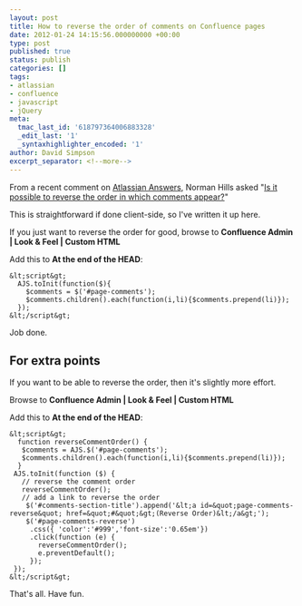 ```yaml
---
layout: post
title: How to reverse the order of comments on Confluence pages
date: 2012-01-24 14:15:56.000000000 +00:00
type: post
published: true
status: publish
categories: []
tags:
- atlassian
- confluence
- javascript
- jQuery
meta:
  tmac_last_id: '618797364006883328'
  _edit_last: '1'
  _syntaxhighlighter_encoded: '1'
author: David Simpson
excerpt_separator: <!--more-->
---
```


From a recent comment on [Atlassian Answers](https://answers.atlassian.com/), Norman Hills asked "[Is it possible to reverse the order in which comments appear?](https://answers.atlassian.com/questions/28999/is-it-possible-to-reverse-the-order-in-which-comments-appear)"

This is straightforward if done client-side, so I've written it up here.
<!--more-->

If you just want to reverse the order for good, browse to <b>Confluence Admin | Look & Feel | Custom HTML</b>

Add this to **At the end of the HEAD**:

    &lt;script&gt;
      AJS.toInit(function($){
        $comments = $('#page-comments');
        $comments.children().each(function(i,li){$comments.prepend(li)});
      });
    &lt;/script&gt;

Job done.

## For extra points

If you want to be able to reverse the order, then it's slightly more effort.

Browse to **Confluence Admin | Look & Feel | Custom HTML**

Add this to **At the end of the HEAD**:


    &lt;script&gt;
      function reverseCommentOrder() {
       $comments = AJS.$('#page-comments');
       $comments.children().each(function(i,li){$comments.prepend(li)});
      }
     AJS.toInit(function ($) {
       // reverse the comment order
       reverseCommentOrder();
       // add a link to reverse the order
        $('#comments-section-title').append('&lt;a id=&quot;page-comments-reverse&quot; href=&quot;#&quot;&gt;(Reverse Order)&lt;/a&gt;');
        $('#page-comments-reverse')
         .css({ 'color':'#999','font-size':'0.65em'})
         .click(function (e) {
           reverseCommentOrder();
           e.preventDefault();
         });
     });
    &lt;/script&gt;
              
That's all. Have fun.
